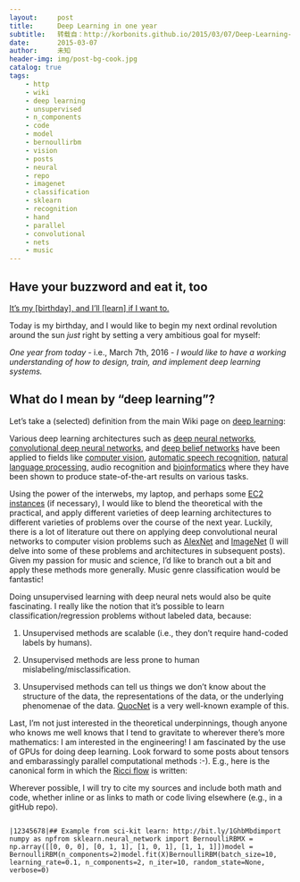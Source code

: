 ```yaml
---
layout:     post
title:      Deep Learning in one year
subtitle:   转载自：http://korbonits.github.io/2015/03/07/Deep-Learning-In-One-Year.html
date:       2015-03-07
author:     未知
header-img: img/post-bg-cook.jpg
catalog: true
tags:
    - http
    - wiki
    - deep learning
    - unsupervised
    - n_components
    - code
    - model
    - bernoullirbm
    - vision
    - posts
    - neural
    - repo
    - imagenet
    - classification
    - sklearn
    - recognition
    - hand
    - parallel
    - convolutional
    - nets
    - music
---
```


## Have your buzzword and eat it, too

> 
[It’s my [birthday], and I’ll [learn] if I want to.](https://youtu.be/XsYJyVEUaC4)


Today is my birthday, and I would like to begin my next ordinal revolution around the sun *just* right by setting a very ambitious goal for myself:

*One year from today* - i.e., March 7th, 2016 - *I would like to have a working understanding of how to design, train, and implement deep learning systems.*

## What do I mean by “deep learning”?

Let’s take a (selected) definition from the main Wiki page on [deep learning](http://en.wikipedia.org/wiki/Deep_learning):

> 
Various deep learning architectures such as [deep neural networks](http://en.wikipedia.org/wiki/Deep_learning#Deep_neural_networks), [convolutional deep neural networks](http://en.wikipedia.org/wiki/Convolutional_neural_network), and [deep belief networks](http://en.wikipedia.org/wiki/Deep_belief_network) have been applied to fields like [computer vision](http://en.wikipedia.org/wiki/Computer_vision), [automatic speech recognition](http://en.wikipedia.org/wiki/Speech_recognition), [natural language processing](http://en.wikipedia.org/wiki/Natural_language_processing), audio recognition and [bioinformatics](http://en.wikipedia.org/wiki/Bioinformatics) where they have been shown to produce state-of-the-art results on various tasks.


Using the power of the interwebs, my laptop, and perhaps some [EC2 instances](http://aws.amazon.com/ec2) (if necessary), I would like to blend the theoretical with the practical, and apply different varieties of deep learning architectures to different varieties of problems over the course of the next year. Luckily, there is a lot of literature out there on applying deep convolutional neural networks to computer vision problems such as [AlexNet](http://www.cs.toronto.edu/~fritz/absps/imagenet.pdf) and [ImageNet](http://www.image-net.org/) (I will delve into some of these problems and architectures in subsequent posts). Given my passion for music and science, I’d like to branch out a bit and apply these methods more generally. Music genre classification would be fantastic!

Doing unsupervised learning with deep neural nets would also be quite fascinating. I really like the notion that it’s possible to learn classification/regression problems without labeled data, because:

1. Unsupervised methods are scalable (i.e., they don’t require hand-coded labels by humans).

1. Unsupervised methods are less prone to human mislabeling/misclassification.

1. Unsupervised methods can tell us things we don’t know about the structure of the data, the representations of the data, or the underlying phenomenae of the data. [QuocNet](http://arxiv.org/abs/1112.6209) is a very well-known example of this.


Last, I’m not just interested in the theoretical underpinnings, though anyone who knows me well knows that I tend to gravitate to wherever there’s more mathematics: I am interested in the engineering! I am fascinated by the use of GPUs for doing deep learning. Look forward to some posts about tensors and embarassingly parallel computational methods :-). E.g., here is the canonical form in which the [Ricci flow](http://en.wikipedia.org/wiki/Ricci_flow) is written:

Wherever possible, I will try to cite my sources and include both math and code, whether inline or as links to math or code living elsewhere (e.g., in a gitHub repo).

```

|12345678|## Example from sci-kit learn: http://bit.ly/1GhbMbdimport numpy as npfrom sklearn.neural_network import BernoulliRBMX = np.array([[0, 0, 0], [0, 1, 1], [1, 0, 1], [1, 1, 1]])model = BernoulliRBM(n_components=2)model.fit(X)BernoulliRBM(batch_size=10, learning_rate=0.1, n_components=2, n_iter=10, random_state=None, verbose=0)


```
